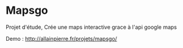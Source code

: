 # Mapsgo
Projet d'étude, Crée une maps interactive grace à l'api google maps

Demo : http://allainpierre.fr/projets/mapsgo/
